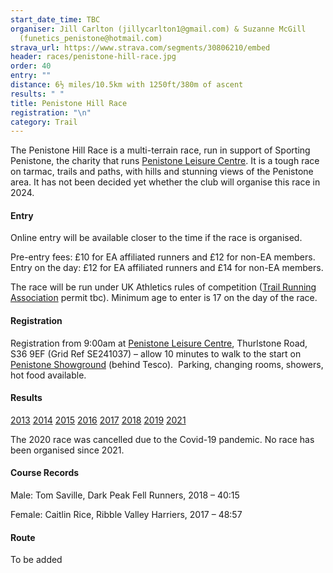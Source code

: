 ```yaml
---
start_date_time: TBC
organiser: Jill Carlton (jillycarlton1@gmail.com) & Suzanne McGill
  (funetics_penistone@hotmail.com)
strava_url: https://www.strava.com/segments/30806210/embed
header: races/penistone-hill-race.jpg
order: 40
entry: ""
distance: 6½ miles/10.5km with 1250ft/380m of ascent
results: " "
title: Penistone Hill Race
registration: "\n"
category: Trail
---
```


The Penistone Hill Race is a multi-terrain race, run in support of Sporting Penistone, the charity that runs [Penistone Leisure Centre](http://www.penistoneleisurecentre.org.uk). It is a tough race on tarmac, trails and paths, with hills and stunning views of the Penistone area.  It has not been decided yet whether the club will organise this race in 2024.

#### Entry

Online entry will be available closer to the time if the race is organised.

Pre-entry fees: £10 for EA affiliated runners and £12 for non-EA members. Entry on the day: £12 for EA affiliated runners and £14 for non-EA members.

The race will be run under UK Athletics rules of competition ([Trail Running Association](https://www.tra-uk.org/organisers) permit tbc). Minimum age to enter is 17 on the day of the race.

#### Registration

Registration from 9:00am at [Penistone Leisure Centre](https://www.google.co.uk/maps/place/Penistone+Leisure+Centre/@53.5295002,-1.640685,17z/data=!3m1!4b1!4m5!3m4!1s0x48797d601549d167:0x299f865051d4014b!8m2!3d53.5295099!4d-1.6384976), Thurlstone Road, S36 9EF (Grid Ref SE241037) &ndash; allow 10 minutes to walk to the start on [Penistone Showground](https://www.google.co.uk/maps/place/Penistone+Show+Ground/@53.5257723,-1.6358652,17z/data=!3m1!4b1!4m5!3m4!1s0x48797d6164f4b287:0x6f08ef10f1d0cc7a!8m2!3d53.5257723!4d-1.6358652) (behind Tesco).  Parking, changing rooms, showers, hot food available.

#### Results

[2013](https://thepowerof10.info/results/results.aspx?meetingid=139172)
[2014](https://www.runbritainrankings.com/results/results.aspx?meetingid=122543)
[2015](https://www.runbritainrankings.com/results/results.aspx?meetingid=150197)
[2016](https://thepowerof10.info/results/results.aspx?meetingid=183291)
[2017](https://www.runbritainrankings.com/results/results.aspx?meetingid=218984)
[2018](https://thepowerof10.info/results/results.aspx?meetingid=259816)
[2019](https://pfrac.co.uk/static/results/penistone-hill/penistone-hill-2019-results.pdf)
[2021](https://www.runbritainrankings.com/results/results.aspx?meetingid=436543)

The 2020 race was cancelled due to the Covid-19 pandemic. No race has been organised since 2021.

#### Course Records

Male: Tom Saville, Dark Peak Fell Runners, 2018 &ndash; 40:15

Female: Caitlin Rice, Ribble Valley Harriers, 2017 &ndash; 48:57

#### Route

To be added

